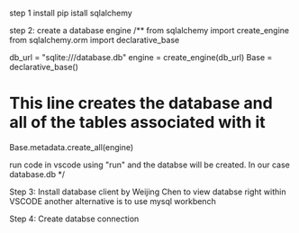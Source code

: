 step 1
install pip istall sqlalchemy

step 2:
create a database engine
/\*\*
from sqlalchemy import create_engine
from sqlalchemy.orm import declarative_base

db_url = "sqlite:///database.db"
engine = create_engine(db_url)
Base = declarative_base()

# This line creates the database and all of the tables associated with it

Base.metadata.create_all(engine)

run code in vscode using "run" and the databse will be created. In our case database.db
\*/

Step 3:
Install database client by Weijing Chen
to view databse right within VSCODE another alternative is to use mysql workbench

Step 4:
Create databse connection
